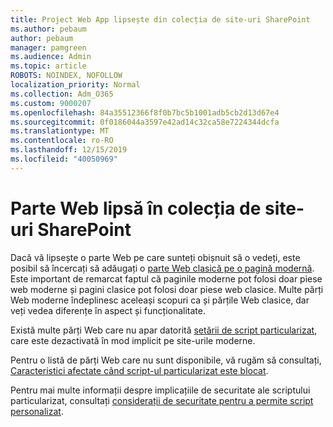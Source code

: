 ```yaml
---
title: Project Web App lipsește din colecția de site-uri SharePoint
ms.author: pebaum
author: pebaum
manager: pamgreen
ms.audience: Admin
ms.topic: article
ROBOTS: NOINDEX, NOFOLLOW
localization_priority: Normal
ms.collection: Adm_O365
ms.custom: 9000207
ms.openlocfilehash: 84a35512366f8f0b7bc5b1001adb5cb2d13d67e4
ms.sourcegitcommit: 0f0186044a3597e42ad14c32ca58e7224344dcfa
ms.translationtype: MT
ms.contentlocale: ro-RO
ms.lasthandoff: 12/15/2019
ms.locfileid: "40050969"
---
```

# <a name="missing-web-part-in-sharepoint-site-collection"></a>Parte Web lipsă în colecția de site-uri SharePoint

Dacă vă lipsește o parte Web pe care sunteți obișnuit să o vedeți, este posibil să încercați să adăugați o [parte Web clasică pe o pagină modernă](https://support.office.com/article/classic-and-modern-web-part-experiences-3fdae6c3-8fc1-49ab-8708-8c104b882e64). Este important de remarcat faptul că paginile moderne pot folosi doar piese web moderne și pagini clasice pot folosi doar piese web clasice. Multe părți Web moderne îndeplinesc aceleași scopuri ca și părțile Web clasice, dar veți vedea diferențe în aspect și funcționalitate.

Există multe părți Web care nu apar datorită [setării de script particularizat](https://docs.microsoft.com/sharepoint/allow-or-prevent-custom-script), care este dezactivată în mod implicit pe site-urile moderne. 

Pentru o listă de părți Web care nu sunt disponibile, vă rugăm să consultați, [Caracteristici afectate când script-ul particularizat este blocat](https://docs.microsoft.com/sharepoint/allow-or-prevent-custom-script#features-affected-when-custom-script-is-blocked).

 Pentru mai multe informații despre implicațiile de securitate ale scriptului particularizat, consultați [considerații de securitate pentru a permite script personalizat](https://docs.microsoft.com/sharepoint/security-considerations-of-allowing-custom-script).
